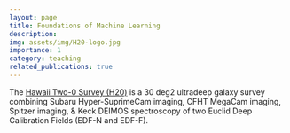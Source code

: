 ```yaml
---
layout: page
title: Foundations of Machine Learning
description: 
img: assets/img/H20-logo.jpg
importance: 1
category: teaching
related_publications: true
---
```


The [Hawaii Two-0 Survey (H20)](https://project.ifa.hawaii.edu/h20/) is a 30 deg2 ultradeep galaxy survey combining Subaru Hyper-SuprimeCam imaging, CFHT MegaCam imaging, Spitzer imaging, & Keck DEIMOS spectroscopy of two Euclid Deep Calibration Fields (EDF-N and EDF-F).